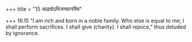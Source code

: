 +++
title = "15 आढ्योऽभिजनवानस्मि"

+++
16.15 "I am rich and born in a noble family. Who else is equal to me; I
shall perform sacrifices. I shall give (charity). I shall rejoice," thus
deluded by ignorance.
